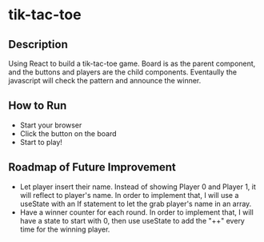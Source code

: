 # tik-tac-toe
## Description
Using React to build a tik-tac-toe game. Board is as the parent component, and the buttons and players are the child components. 
Eventaully the javascript will check the pattern and announce the winner. 
## How to Run
- Start your browser
- Click the button on the board
- Start to play!
## Roadmap of Future Improvement
- Let player insert their name. Instead of showing Player 0 and Player 1, it will reflect to player's name. In order to implement that, I will use a useState with an If statement to let the grab player's name in an array. 
- Have a winner counter for each round. In order to implement that, I will have a state to start with 0, then use useState to add the "++" every time for the winning player. 
